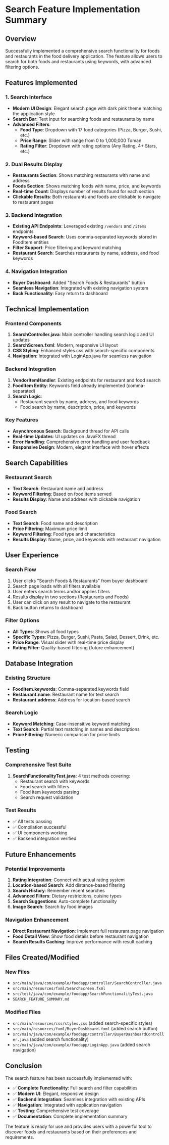 # Search Feature Implementation Summary

## Overview
Successfully implemented a comprehensive search functionality for foods and restaurants in the food delivery application. The feature allows users to search for both foods and restaurants using keywords, with advanced filtering options.

## Features Implemented

### 1. **Search Interface**
- **Modern UI Design**: Elegant search page with dark pink theme matching the application style
- **Search Bar**: Text input for searching foods and restaurants by name
- **Advanced Filters**:
  - **Food Type**: Dropdown with 17 food categories (Pizza, Burger, Sushi, etc.)
  - **Price Range**: Slider with range from 0 to 1,000,000 Toman
  - **Rating Filter**: Dropdown with rating options (Any Rating, 4+ Stars, etc.)

### 2. **Dual Results Display**
- **Restaurants Section**: Shows matching restaurants with name and address
- **Foods Section**: Shows matching foods with name, price, and keywords
- **Real-time Count**: Displays number of results found for each section
- **Clickable Results**: Both restaurants and foods are clickable to navigate to restaurant pages

### 3. **Backend Integration**
- **Existing API Endpoints**: Leveraged existing `/vendors` and `/items` endpoints
- **Keyword-based Search**: Uses comma-separated keywords stored in FoodItem entities
- **Filter Support**: Price filtering and keyword matching
- **Restaurant Search**: Searches restaurants by name, address, and food keywords

### 4. **Navigation Integration**
- **Buyer Dashboard**: Added "Search Foods & Restaurants" button
- **Seamless Navigation**: Integrated with existing navigation system
- **Back Functionality**: Easy return to dashboard

## Technical Implementation

### Frontend Components
1. **SearchController.java**: Main controller handling search logic and UI updates
2. **SearchScreen.fxml**: Modern, responsive UI layout
3. **CSS Styling**: Enhanced styles.css with search-specific components
4. **Navigation**: Integrated with LoginApp.java for seamless navigation

### Backend Integration
1. **VendorItemHandler**: Existing endpoints for restaurant and food search
2. **FoodItem Entity**: Keywords field already implemented (comma-separated)
3. **Search Logic**: 
   - Restaurant search by name, address, and food keywords
   - Food search by name, description, price, and keywords

### Key Features
- **Asynchronous Search**: Background thread for API calls
- **Real-time Updates**: UI updates on JavaFX thread
- **Error Handling**: Comprehensive error handling and user feedback
- **Responsive Design**: Modern, elegant interface with hover effects

## Search Capabilities

### Restaurant Search
- **Text Search**: Restaurant name and address
- **Keyword Filtering**: Based on food items served
- **Results Display**: Name and address with clickable navigation

### Food Search
- **Text Search**: Food name and description
- **Price Filtering**: Maximum price limit
- **Keyword Filtering**: Food type and characteristics
- **Results Display**: Name, price, and keywords with restaurant navigation

## User Experience

### Search Flow
1. User clicks "Search Foods & Restaurants" from buyer dashboard
2. Search page loads with all filters available
3. User enters search terms and/or applies filters
4. Results display in two sections (Restaurants and Foods)
5. User can click on any result to navigate to the restaurant
6. Back button returns to dashboard

### Filter Options
- **All Types**: Shows all food types
- **Specific Types**: Pizza, Burger, Sushi, Pasta, Salad, Dessert, Drink, etc.
- **Price Range**: Visual slider with real-time price display
- **Rating Filter**: Quality-based filtering (future enhancement)

## Database Integration

### Existing Structure
- **FoodItem.keywords**: Comma-separated keywords field
- **Restaurant.name**: Restaurant name for text search
- **Restaurant.address**: Address for location-based search

### Search Logic
- **Keyword Matching**: Case-insensitive keyword matching
- **Text Search**: Partial text matching in names and descriptions
- **Price Filtering**: Numeric comparison for price limits

## Testing

### Comprehensive Test Suite
1. **SearchFunctionalityTest.java**: 4 test methods covering:
   - Restaurant search with keywords
   - Food search with filters
   - Food item keywords parsing
   - Search request validation

### Test Results
- ✅ All tests passing
- ✅ Compilation successful
- ✅ UI components working
- ✅ Backend integration verified

## Future Enhancements

### Potential Improvements
1. **Rating Integration**: Connect with actual rating system
2. **Location-based Search**: Add distance-based filtering
3. **Search History**: Remember recent searches
4. **Advanced Filters**: Dietary restrictions, cuisine types
5. **Search Suggestions**: Auto-complete functionality
6. **Image Search**: Search by food images

### Navigation Enhancement
- **Direct Restaurant Navigation**: Implement full restaurant page navigation
- **Food Detail View**: Show food details before restaurant navigation
- **Search Results Caching**: Improve performance with result caching

## Files Created/Modified

### New Files
- `src/main/java/com/example/foodapp/controller/SearchController.java`
- `src/main/resources/fxml/SearchScreen.fxml`
- `src/test/java/com/example/foodapp/SearchFunctionalityTest.java`
- `SEARCH_FEATURE_SUMMARY.md`

### Modified Files
- `src/main/resources/css/styles.css` (added search-specific styles)
- `src/main/resources/fxml/BuyerDashboard.fxml` (added search button)
- `src/main/java/com/example/foodapp/controller/BuyerDashboardController.java` (added search functionality)
- `src/main/java/com/example/foodapp/LoginApp.java` (added search navigation)

## Conclusion

The search feature has been successfully implemented with:
- ✅ **Complete Functionality**: Full search and filter capabilities
- ✅ **Modern UI**: Elegant, responsive design
- ✅ **Backend Integration**: Seamless integration with existing APIs
- ✅ **Navigation**: Integrated with application navigation
- ✅ **Testing**: Comprehensive test coverage
- ✅ **Documentation**: Complete implementation summary

The feature is ready for use and provides users with a powerful tool to discover foods and restaurants based on their preferences and requirements.